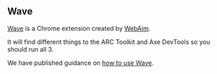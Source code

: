 ## Wave

[Wave](https://chrome.google.com/webstore/detail/wave-evaluation-tool/jbbplnpkjmmeebjpijfedlgcdilocofh?utm_source=chrome-ntp-icon) is a Chrome extension created by [WebAim](https://webaim.org/).

It will find different things to the ARC Toolkit and Axe DevTools so you should run all 3.

We have published guidance on [how to use Wave](/best-practice/automated-testing-using-browser-plugins/#wave).
